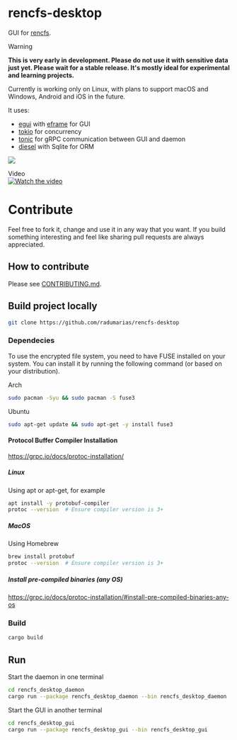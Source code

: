 # rencfs-desktop

GUI for [rencfs](https://github.com/radumarias/rencfs).

> [!WARNING]
> **This is very early in development. Please do not use it with sensitive data just yet. Please wait for a
stable release.
> It's mostly ideal for experimental and learning projects.**

Currently is working only on Linux, with plans to support macOS and Windows, Android and iOS in the future.

It uses:
- [egui](https://crates.io/crates/egui) with [eframe](https://crates.io/crates/eframe) for GUI
- [tokio](https://crates.io/crates/tokio) for concurrency
- [tonic](https://crates.io/crates/tonic) for gRPC communication between GUI and daemon
- [diesel](https://crates.io/crates/diesel) with Sqlite for ORM

![](https://github.com/radumarias/rencfs_desktop/blob/main/demo.gif)

Video  
[![Watch the video](https://img.youtube.com/vi/MkWMS3Qmk1I/0.jpg)](https://youtu.be/MkWMS3Qmk1I)

# Contribute

Feel free to fork it, change and use it in any way that you want.
If you build something interesting and feel like sharing pull requests are always appreciated.

## How to contribute

Please see [CONTRIBUTING.md](CONTRIBUTING.md).

## Build project locally

```bash
git clone https://github.com/radumarias/rencfs-desktop
```

### Dependecies

To use the encrypted file system, you need to have FUSE installed on your system. You can install it by running the
following command (or based on your distribution).

Arch

```bash
sudo pacman -Syu && sudo pacman -S fuse3
```

Ubuntu

```bash
sudo apt-get update && sudo apt-get -y install fuse3
```


#### Protocol Buffer Compiler Installation

https://grpc.io/docs/protoc-installation/

##### Linux

Using apt or apt-get, for example

```bash
apt install -y protobuf-compiler
protoc --version  # Ensure compiler version is 3+
```

##### MacOS

Using Homebrew

```bash
brew install protobuf
protoc --version  # Ensure compiler version is 3+
```

##### Install pre-compiled binaries (any OS) 

https://grpc.io/docs/protoc-installation/#install-pre-compiled-binaries-any-os

### Build

```bash
cargo build
```

## Run

Start the daemon in one terminal

```bash
cd rencfs_desktop_daemon
cargo run --package rencfs_desktop_daemon --bin rencfs_desktop_daemon
```

Start the GUI in another terminal

```bash
cd rencfs_desktop_gui
cargo run --package rencfs_desktop_gui --bin rencfs_desktop_gui
```
